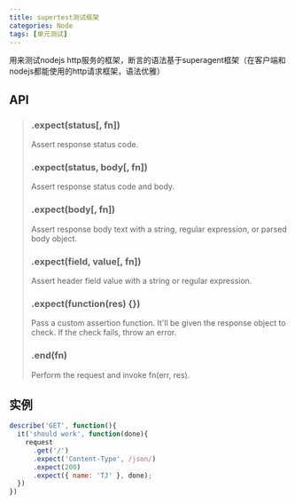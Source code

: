 ```yaml
---
title: supertest测试框架
categories: Node
tags: [单元测试]
---
```


用来测试nodejs http服务的框架，断言的语法基于superagent框架（在客户端和nodejs都能使用的http请求框架，语法优雅）

## API

> ### .expect(status[, fn])
>
> Assert response status code.
>
> ### .expect(status, body[, fn])
>
> Assert response status code and body.
>
> ### .expect(body[, fn])
>
> Assert response body text with a string, regular expression, or parsed body object.
>
> ### .expect(field, value[, fn])
>
> Assert header field value with a string or regular expression.
>
> ### .expect(function(res) {})
>
> Pass a custom assertion function. It'll be given the response object to check. If the check fails, throw an error.
>
> ### .end(fn)
>
> Perform the request and invoke fn(err, res).

## 实例

```javascript
describe('GET', function(){
  it('should work', function(done){
    request
      .get('/')
	  .expect('Content-Type', /json/)
      .expect(200)
      .expect({ name: 'TJ' }, done);
  })
})
```
